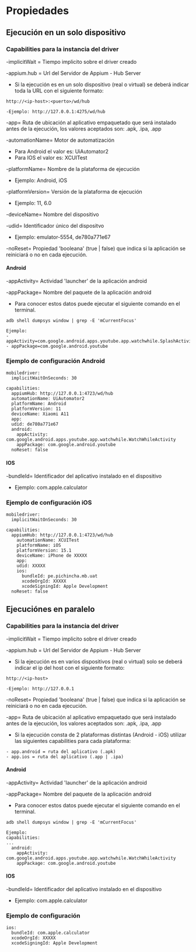 # Propiedades

## Ejecución en un solo dispositivo

### Capabilities para la instancia del driver

-implicitWait = Tiempo implicito sobre el driver creado

-appium.hub = Url del Servidor de Appium - Hub Server

* Si la ejecución es en un solo dispositivo (real o virtual) se deberá indicar toda la URL con el siguiente formato:

```  
http://<ip-host>:<puerto>/wd/hub

-Ejemplo: http://127.0.0.1:4275/wd/hub
```

-app= Ruta de ubicación al aplicativo empaquetado que será instalado antes de la ejecución, los valores aceptados son:
.apk, .ipa, .app

-automationName= Motor de automatización

* Para Android el valor es: UiAutomator2
* Para IOS el valor es: XCUITest

-platformName= Nombre de la plataforma de ejecución

* Ejemplo: Android, iOS

-platformVersion= Versión de la plataforma de ejecución

* Ejemplo: 11, 6.0

-deviceName= Nombre del dispositivo

-udid= Identificador único del dispositvo

* Ejemplo: emulator-5554, de780a771e67

-noReset= Propiedad 'booleana' (true | false) que indica si la aplicación se reiniciará o no en cada ejecución.

#### Android

-appActivity= Actividad 'launcher' de la aplicación android

-appPackage= Nombre del paquete de la aplicación android

* Para conocer estos datos puede ejecutar el siguiente comando en el terminal.

```
adb shell dumpsys window | grep -E 'mCurrentFocus' 

Ejemplo: 
- appActivity=com.google.android.apps.youtube.app.watchwhile.SplashActivity
- appPackage=com.google.android.youtube
```

### Ejemplo de configuración Android

```
mobiledriver:
  implicitWaitOnSeconds: 30

capabilities:
  appiumHub: http://127.0.0.1:4723/wd/hub
  automationName: UiAutomator2
  platformName: Android
  platformVersion: 11
  deviceName: Xiaomi A11
  app:
  udid: de780a771e67
  android:
    appActivity: com.google.android.apps.youtube.app.watchwhile.WatchWhileActivity
    appPackage: com.google.android.youtube
  noReset: false
```

#### IOS

-bundleId= Identificador del aplicativo instalado en el dispositivo

* Ejemplo: com.apple.calculator

### Ejemplo de configuración iOS

```
mobiledriver:
  implicitWaitOnSeconds: 30

capabilities:
  appiumHub: http://127.0.0.1:4723/wd/hub
    automationName: XCUITest
    platformName: iOS
    platformVersion: 15.1
    deviceName: iPhone de XXXXX
    app:
    udid: XXXXX
    ios:
      bundleId: pe.pichincha.mb.uat
      xcodeOrgId: XXXXX
      xcodeSigningId: Apple Development
  noReset: false
```

## Ejecuciónes en paralelo

### Capabilities para la instancia del driver

-implicitWait = Tiempo implicito sobre el driver creado

-appium.hub = Url del Servidor de Appium - Hub Server

* Si la ejecución es en varios dispositivos (real o virtual) solo se deberá indicar el ip del host con el siguiente formato: 

```  
http://<ip-host>

-Ejemplo: http://127.0.0.1
```
  
-noReset= Propiedad 'booleana' (true | false) que indica si la aplicación se reiniciará o no en cada ejecución.

-app= Ruta de ubicación al aplicativo empaquetado que será instalado antes de la ejecución, los valores aceptados son:
.apk, .ipa, .app

* Si la ejecución consta de 2 plataformas distintas (Android - iOS) utilizar las siguientes capabilities para cada
  plataforma:

```
- app.android = ruta del aplicativo (.apk)
- app.ios = ruta del aplicativo (.app | .ipa)
```

#### Android

-appActivity= Actividad 'launcher' de la aplicación android

-appPackage= Nombre del paquete de la aplicación android

* Para conocer estos datos puede ejecutar el siguiente comando en el terminal.

```
adb shell dumpsys window | grep -E 'mCurrentFocus' 

Ejemplo: 
capabilities:
...
  android:
    appActivity: com.google.android.apps.youtube.app.watchwhile.WatchWhileActivity
    appPackage: com.google.android.youtube
```

#### IOS

-bundleId= Identificador del aplicativo instalado en el dispositivo

* Ejemplo: com.apple.calculator

### Ejemplo de configuración

```
ios:
  bundleId: com.apple.calculator
  xcodeOrgId: XXXXX
  xcodeSigningId: Apple Development
```